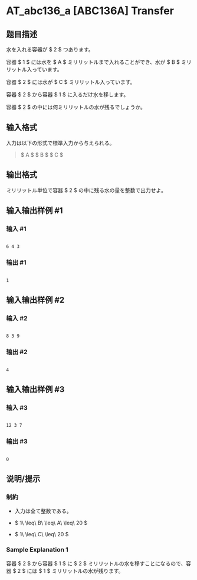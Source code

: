 # AT_abc136_a [ABC136A] Transfer

## 题目描述

[problemUrl]: https://atcoder.jp/contests/abc136/tasks/abc136_a

水を入れる容器が $ 2 $ つあります。

容器 $ 1 $ には水を $ A $ ミリリットルまで入れることができ、水が $ B $ ミリリットル入っています。

容器 $ 2 $ には水が $ C $ ミリリットル入っています。

容器 $ 2 $ から容器 $ 1 $ に入るだけ水を移します。

容器 $ 2 $ の中には何ミリリットルの水が残るでしょうか。

## 输入格式

入力は以下の形式で標準入力から与えられる。

> $ A $ $ B $ $ C $

## 输出格式

ミリリットル単位で容器 $ 2 $ の中に残る水の量を整数で出力せよ。

## 输入输出样例 #1

### 输入 #1

```
6 4 3
```

### 输出 #1

```
1
```

## 输入输出样例 #2

### 输入 #2

```
8 3 9
```

### 输出 #2

```
4
```

## 输入输出样例 #3

### 输入 #3

```
12 3 7
```

### 输出 #3

```
0
```

## 说明/提示

### 制約

- 入力は全て整数である。
- $ 1\ \leq\ B\ \leq\ A\ \leq\ 20 $
- $ 1\ \leq\ C\ \leq\ 20 $

### Sample Explanation 1

容器 $ 2 $ から容器 $ 1 $ に $ 2 $ ミリリットルの水を移すことになるので、容器 $ 2 $ には $ 1 $ ミリリットルの水が残ります。
